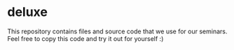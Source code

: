 # deluxe
This repository contains files and source code that we use for our seminars.
Feel free to copy this code and try it out for yourself :)
